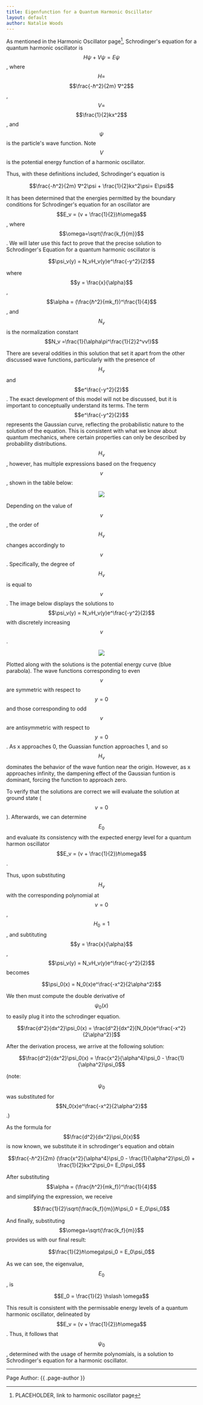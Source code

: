 ```yaml
---
title: Eigenfunction for a Quantum Harmonic Oscillator
layout: default
author: Natalie Woods
---
```


As mentioned in the Harmonic Oscillator page[^1], Schrodinger's equation for a quantum harmonic oscillator is $$H\psi + V\psi= E\psi$$, where $$H=$$ $$\frac{-ℏ^2}{2m} ∇^2$$, $$V=$$ $$\frac{1}{2}kx^2$$, and $$\psi$$ is the particle's wave function. Note $$V$$ is the potential energy function of a harmonic oscillator.

Thus, with these definitions included, Schrodinger's equation is

$$\frac{-ℏ^2}{2m} ∇^2\psi + \frac{1}{2}kx^2\psi= E\psi$$

It has been determined that the energies permitted by the boundary conditions for Schrodinger's equation for an oscillator are $$E_v = (v + \frac{1}{2})ℏ\omega$$, where $$\omega=\sqrt{\frac{k_f}{m}}$$. We will later use this fact to prove that the precise solution to Schrodinger's Equation for a quantum harmonic oscillator is

$$\psi_v(y) = N_vH_v(y)e^\frac{-y^2}{2}$$

where $$y = \frac{x}{\alpha}$$, $$\alpha = (\frac{ℏ^2}{mk_f})^\frac{1}{4}$$, and $$N_v$$ is the normalization constant $$N_v =\frac{1}{\alpha\pi^\frac{1}{2}2^vv!}$$

There are several oddities in this solution that set it apart from the other discussed wave functions, particularly with the presence of $$H_v$$ and $$e^\frac{-y^2}{2}$$. The exact development of this model will not be discussed, but it is important to conceptually understand its terms. The term $$e^\frac{-y^2}{2}$$ represents the Gaussian curve, reflecting the probabilistic nature to the solution of the equation. This is consistent with what we know about quantum mechanics, where certain properties can only be described by probability distributions. $$H_v$$, however, has multiple expressions based on the frequency $$v$$, shown in the table below:

<p align="center"><img src="assets/images/Hermite polynomials.jpg"></p>

Depending on the value of $$v$$, the order of $$H_v$$ changes accordingly to $$v$$. Specifically, the degree of $$H_v$$ is equal to $$v$$. The image below displays the solutions to $$\psi_v(y) = N_vH_v(y)e^\frac{-y^2}{2}$$ with discretely increasing $$v$$.

<p align="center"><img src="assets/images/quantumharmonic solution.jpg"></p>

Plotted along with the solutions is the potential energy curve (blue parabola). The wave functions corresponding to even $$v$$ are symmetric with respect to $$y=0$$ and those corresponding to odd $$v$$ are antisymmetric with respect to $$y=0$$. As x approaches 0, the Guassian function approaches 1, and so $$H_v$$ dominates the behavior of the wave funtion near the origin. However, as x approaches infinity, the dampening effect of the Gaussian funtion is dominant, forcing the function to approach zero. 

To verify that the solutions are correct we will evaluate the solution at ground state ($$v=0$$). Afterwards, we can determine $$E_0$$ and evaluate its consistency with the expected energy level for a quantum harmon oscillator $$E_v = (v + \frac{1}{2})ℏ\omega$$.

Thus, upon substituting $$H_v$$ with the corresponding polynomial at $$v=0$$, $$H_0 = 1$$, and subtituting $$y = \frac{x}{\alpha}$$, $$\psi_v(y) = N_vH_v(y)e^\frac{-y^2}{2}$$ becomes

$$\psi_0(x) = N_0(x)e^\frac{-x^2}{2\alpha^2}$$

We then must compute the double derivative of $$\psi_0(x)$$ to easily plug it into the schrodinger equation.

$$\frac{d^2}{dx^2}\psi_0(x) = \frac{d^2}{dx^2}[N_0(x)e^\frac{-x^2}{2\alpha^2}]$$

After the derivation process, we arrive at the following solution:

$$\frac{d^2}{dx^2}\psi_0(x) = \frac{x^2}{\alpha^4}\psi_0 - \frac{1}{\alpha^2}\psi_0$$

(note: $$\psi_0$$ was substituted for $$N_0(x)e^\frac{-x^2}{2\alpha^2}$$.)

As the formula for $$\frac{d^2}{dx^2}\psi_0(x)$$ is now known, we substitute it in schrodinger's equation and obtain

$$\frac{-ℏ^2}{2m} (\frac{x^2}{\alpha^4}\psi_0 - \frac{1}{\alpha^2}\psi_0) + \frac{1}{2}kx^2\psi_0= E_0\psi_0$$

After substituting $$\alpha = (\frac{ℏ^2}{mk_f})^\frac{1}{4}$$ and simplifying the expression, we receive

$$\frac{1}{2}\sqrt{\frac{k_f}{m}}ℏ\psi_0 = E_0\psi_0$$

And finally, substituting $$\omega=\sqrt{\frac{k_f}{m}}$$ provides us with our final result:

$$\frac{1}{2}ℏ\omega\psi_0 = E_0\psi_0$$

As we can see, the eigenvalue, $$E_0$$, is

$$E_0 = \frac{1}{2} \hslash \omega$$

This result is consistent with the permissable energy levels of a quantum harmonic oscillator, delineated by $$E_v = (v + \frac{1}{2})ℏ\omega$$. Thus, it follows that $$\psi_0$$, determined with the usage of hermite polynomials, is a solution to Schrodinger's equation for a harmonic oscillator.

---

Page Author: {{ .page-author }}

[^1]: PLACEHOLDER, link to harmonic oscillator page
